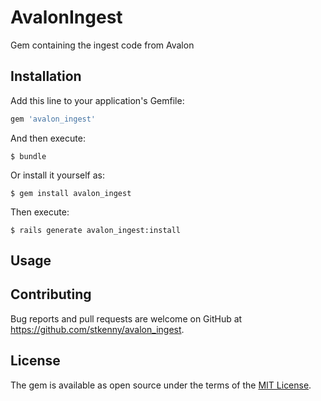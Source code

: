 # AvalonIngest

Gem containing the ingest code from Avalon

## Installation

Add this line to your application's Gemfile:

```ruby
gem 'avalon_ingest'
```

And then execute:

    $ bundle

Or install it yourself as:

    $ gem install avalon_ingest

Then execute:
   
    $ rails generate avalon_ingest:install

## Usage

## Contributing

Bug reports and pull requests are welcome on GitHub at https://github.com/stkenny/avalon_ingest.


## License

The gem is available as open source under the terms of the [MIT License](http://opensource.org/licenses/MIT).

